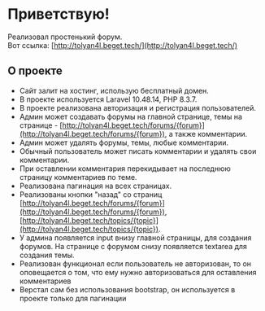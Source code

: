 # Приветствую!

Реализовал простенький форум.  
Вот ссылка: [http://tolyan4l.beget.tech/](http://tolyan4l.beget.tech/)

## О проекте

- Сайт залит на хостинг, использую бесплатный домен.
- В проекте используется Laravel 10.48.14, PHP 8.3.7.
- В проекте реализована авторизация и регистрация пользователей.
- Админ может создавать форумы на главной странице, темы на странице - [http://tolyan4l.beget.tech/forums/{forum}](http://tolyan4l.beget.tech/forums/{forum}), а также комментарии.
- Админ может удалять форумы, темы, любые комментарии.
- Обычный пользователь может писать комментарии и удалять свои комментарии.
- При оставлении комментария перекидывает на последнюю страницу комментариев по теме.
- Реализована пагинация на всех страницах.
- Реализованы кнопки "назад" со страниц [http://tolyan4l.beget.tech/forums/{forum}](http://tolyan4l.beget.tech/forums/{forum}), [http://tolyan4l.beget.tech/topics/{topic}](http://tolyan4l.beget.tech/topics/{topic}).
- У админа появляется input внизу главной страницы, для создания форумов. На странице с форумом снизу появляется textarea для создания темы.
- Реализован функционал если пользователь не авторизован, то он оповещается о том, что ему нужно авторизоваться для оставления комментариев
- Верстал сам без использования bootstrap, он используется в проекте только для пагинации
